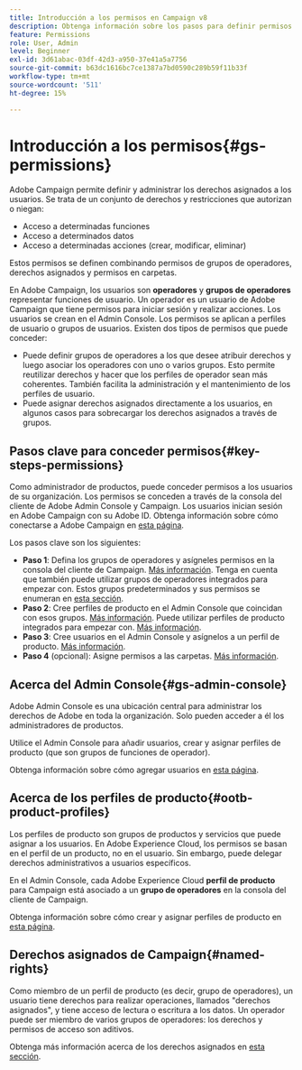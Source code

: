 ```yaml
---
title: Introducción a los permisos en Campaign v8
description: Obtenga información sobre los pasos para definir permisos en Campaign v8
feature: Permissions
role: User, Admin
level: Beginner
exl-id: 3d61abac-03df-42d3-a950-37e41a5a7756
source-git-commit: b63dc1616bc7ce1387a7bd0590c289b59f11b33f
workflow-type: tm+mt
source-wordcount: '511'
ht-degree: 15%

---
```


# Introducción a los permisos{#gs-permissions}

Adobe Campaign permite definir y administrar los derechos asignados a los usuarios. Se trata de un conjunto de derechos y restricciones que autorizan o niegan:

* Acceso a determinadas funciones
* Acceso a determinados datos
* Acceso a determinadas acciones (crear, modificar, eliminar)

Estos permisos se definen combinando permisos de grupos de operadores, derechos asignados y permisos en carpetas.

En Adobe Campaign, los usuarios son **operadores** y **grupos de operadores** representar funciones de usuario. Un operador es un usuario de Adobe Campaign que tiene permisos para iniciar sesión y realizar acciones. Los usuarios se crean en el Admin Console. Los permisos se aplican a perfiles de usuario o grupos de usuarios. Existen dos tipos de permisos que puede conceder:

* Puede definir grupos de operadores a los que desee atribuir derechos y luego asociar los operadores con uno o varios grupos. Esto permite reutilizar derechos y hacer que los perfiles de operador sean más coherentes. También facilita la administración y el mantenimiento de los perfiles de usuario.
* Puede asignar derechos asignados directamente a los usuarios, en algunos casos para sobrecargar los derechos asignados a través de grupos.

## Pasos clave para conceder permisos{#key-steps-permissions}

Como administrador de productos, puede conceder permisos a los usuarios de su organización. Los permisos se conceden a través de la consola del cliente de Adobe Admin Console y Campaign. Los usuarios inician sesión en Adobe Campaign con su Adobe ID. Obtenga información sobre cómo conectarse a Adobe Campaign en [esta página](connect.md).

Los pasos clave son los siguientes:

* **Paso 1**: Defina los grupos de operadores y asígneles permisos en la consola del cliente de Campaign. [Más información](manage-permissions.md#create-product-profile).
Tenga en cuenta que también puede utilizar grupos de operadores integrados para empezar con. Estos grupos predeterminados y sus permisos se enumeran en [esta sección](manage-permissions.md#ootb-productprofiles).
* **Paso 2**: Cree perfiles de producto en el Admin Console que coincidan con esos grupos. [Más información](manage-permissions.md#create-product-profile).
Puede utilizar perfiles de producto integrados para empezar con. [Más información](manage-permissions.md#ootb-productprofiles).
* **Paso 3**: Cree usuarios en el Admin Console y asígnelos a un perfil de producto. [Más información](manage-permissions.md#add-users).
* **Paso 4** (opcional): Asigne permisos a las carpetas. [Más información](manage-permissions.md#ootb-productprofiles).

## Acerca del Admin Console{#gs-admin-console}

Adobe Admin Console es una ubicación central para administrar los derechos de Adobe en toda la organización. Solo pueden acceder a él los administradores de productos.

Utilice el Admin Console para añadir usuarios, crear y asignar perfiles de producto (que son grupos de funciones de operador).

Obtenga información sobre cómo agregar usuarios en [esta página](manage-permissions.md#add-users).

## Acerca de los perfiles de producto{#ootb-product-profiles}

Los perfiles de producto son grupos de productos y servicios que puede asignar a los usuarios. En Adobe Experience Cloud, los permisos se basan en el perfil de un producto, no en el usuario. Sin embargo, puede delegar derechos administrativos a usuarios específicos.

En el Admin Console, cada Adobe Experience Cloud **perfil de producto** para Campaign está asociado a un **grupo de operadores** en la consola del cliente de Campaign.

Obtenga información sobre cómo crear y asignar perfiles de producto en [esta página](manage-permissions.md#create-a-product-profile).

## Derechos asignados de Campaign{#named-rights}

Como miembro de un perfil de producto (es decir, grupo de operadores), un usuario tiene derechos para realizar operaciones, llamados &quot;derechos asignados&quot;, y tiene acceso de lectura o escritura a los datos. Un operador puede ser miembro de varios grupos de operadores: los derechos y permisos de acceso son aditivos.

Obtenga más información acerca de los derechos asignados en [esta sección](manage-permissions.md#use-named-rights).
